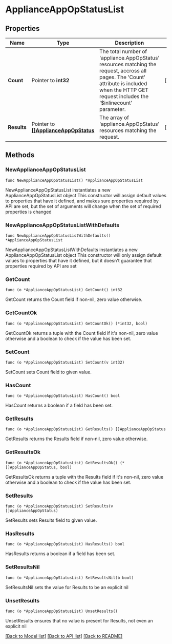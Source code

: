 # ApplianceAppOpStatusList

## Properties

Name | Type | Description | Notes
------------ | ------------- | ------------- | -------------
**Count** | Pointer to **int32** | The total number of &#39;appliance.AppOpStatus&#39; resources matching the request, accross all pages. The &#39;Count&#39; attribute is included when the HTTP GET request includes the &#39;$inlinecount&#39; parameter. | [optional] 
**Results** | Pointer to [**[]ApplianceAppOpStatus**](ApplianceAppOpStatus.md) | The array of &#39;appliance.AppOpStatus&#39; resources matching the request. | [optional] 

## Methods

### NewApplianceAppOpStatusList

`func NewApplianceAppOpStatusList() *ApplianceAppOpStatusList`

NewApplianceAppOpStatusList instantiates a new ApplianceAppOpStatusList object
This constructor will assign default values to properties that have it defined,
and makes sure properties required by API are set, but the set of arguments
will change when the set of required properties is changed

### NewApplianceAppOpStatusListWithDefaults

`func NewApplianceAppOpStatusListWithDefaults() *ApplianceAppOpStatusList`

NewApplianceAppOpStatusListWithDefaults instantiates a new ApplianceAppOpStatusList object
This constructor will only assign default values to properties that have it defined,
but it doesn't guarantee that properties required by API are set

### GetCount

`func (o *ApplianceAppOpStatusList) GetCount() int32`

GetCount returns the Count field if non-nil, zero value otherwise.

### GetCountOk

`func (o *ApplianceAppOpStatusList) GetCountOk() (*int32, bool)`

GetCountOk returns a tuple with the Count field if it's non-nil, zero value otherwise
and a boolean to check if the value has been set.

### SetCount

`func (o *ApplianceAppOpStatusList) SetCount(v int32)`

SetCount sets Count field to given value.

### HasCount

`func (o *ApplianceAppOpStatusList) HasCount() bool`

HasCount returns a boolean if a field has been set.

### GetResults

`func (o *ApplianceAppOpStatusList) GetResults() []ApplianceAppOpStatus`

GetResults returns the Results field if non-nil, zero value otherwise.

### GetResultsOk

`func (o *ApplianceAppOpStatusList) GetResultsOk() (*[]ApplianceAppOpStatus, bool)`

GetResultsOk returns a tuple with the Results field if it's non-nil, zero value otherwise
and a boolean to check if the value has been set.

### SetResults

`func (o *ApplianceAppOpStatusList) SetResults(v []ApplianceAppOpStatus)`

SetResults sets Results field to given value.

### HasResults

`func (o *ApplianceAppOpStatusList) HasResults() bool`

HasResults returns a boolean if a field has been set.

### SetResultsNil

`func (o *ApplianceAppOpStatusList) SetResultsNil(b bool)`

 SetResultsNil sets the value for Results to be an explicit nil

### UnsetResults
`func (o *ApplianceAppOpStatusList) UnsetResults()`

UnsetResults ensures that no value is present for Results, not even an explicit nil

[[Back to Model list]](../README.md#documentation-for-models) [[Back to API list]](../README.md#documentation-for-api-endpoints) [[Back to README]](../README.md)


